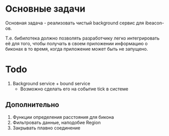 Основные задачи
===============

Основная задача - реализовать чистый background сервис для ibeacon-ов.

Т.е. бибилотека должно позволять разработчику легко интегрировать её
для того, чтобы получать в своем приложении информацию о биконах в то
время, когда приложение может быть не запущено.

Todo
====

1. Background service + bound service
   * Возможно сделать его на событие tick в системе

Дополнительно
-------------

1. Функции определения расстояния для бикона
2. Фильтровать данные, наподобие Region
3. Закрывать плавно соединение

